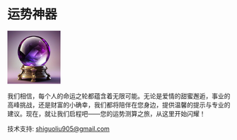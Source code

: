 # 运势神器

![icon](https://github.com/mouseDuan/Fortune/blob/1ef793a3a971bd96510176091efe35522182b1cc/icon120.png?raw=true)

我们相信，每个人的命运之轮都蕴含着无限可能。无论是爱情的甜蜜邂逅，事业的高峰挑战，还是财富的小确幸，我们都将陪伴在您身边，提供温馨的提示与专业的建议。现在，就让我们启程吧——您的运势测算之旅，从这里开始闪耀！

技术支持: shiguoliu905@gmail.com
